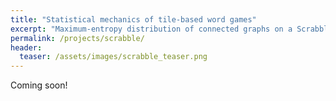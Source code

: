 ```yaml
---
title: "Statistical mechanics of tile-based word games"
excerpt: "Maximum-entropy distribution of connected graphs on a Scrabble board."
permalink: /projects/scrabble/
header:
  teaser: /assets/images/scrabble_teaser.png
---
```


Coming soon!